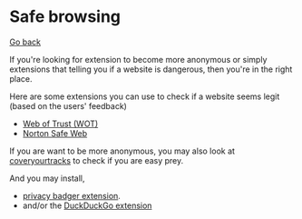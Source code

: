 # Safe browsing

[Go back](..)

If you're looking for extension to become more anonymous or simply extensions that telling you if a website is dangerous, then you're in the right place.

Here are some extensions you can use to check if a website seems legit (based on the users' feedback)

* [Web of Trust (WOT)](https://www.mywot.com/)
* [Norton Safe Web](https://fr.norton.com/feature/safe-web)

If you are want to be more anonymous, you may also look at [coveryourtracks](https://coveryourtracks.eff.org/) to check if you are easy prey.

And you may install,

* [privacy badger extension](https://www.eff.org/pages/privacy-badger).
* and/or the [DuckDuckGo extension](https://duckduckgo.com/app)